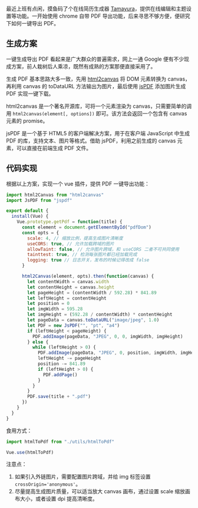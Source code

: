 [pixiv: 71303816]: # "https://chanshiyu.com/poi/2019/19.jpg"

最近上班有点闲，摸鱼码了个在线简历生成器 [Tamayura](https://github.com/chanshiyucx/tamayura)，提供在线编辑和主题设置等功能。一开始使用 chrome 自带 PDF 导出功能，后来寻思不够方便，便研究下如何一键导出 PDF。

## 生成方案

一键生成导出 PDF 看起来是广大群众的普遍需求，网上一通 Google 便有不少现成方案，前人栽树后人乘凉，既然有成熟的方案那便直接采用了。

生成 PDF 基本思路大多一致，先用 [html2canvas](https://github.com/niklasvh/html2canvas) 将 DOM 元素转换为 canvas，再利用 canvas 的 toDataURL 方法输出为图片，最后使用 [jsPDF](https://github.com/MrRio/jsPDF) 添加图片生成 PDF 实现一键下载。

html2canvas 是一个著名开源库，可将一个元素渲染为 canvas，只需要简单的调用 `html2canvas(element[, options])` 即可。该方法会返回一个包含有 canvas 元素的 promise。

jsPDF 是一个基于 HTML5 的客户端解决方案，用于在客户端 JavaScript 中生成 PDF 的库，支持文本、图片等格式。借助 jsPDF，利用之前生成的 canvas 元素，可以直接在前端生成 PDF 文件。

## 代码实现

根据以上方案，实现一个 vue 插件，提供 PDF 一键导出功能：

```javascript
import html2Canvas from "html2canvas"
import JsPDF from "jspdf"

export default {
  install(Vue) {
    Vue.prototype.getPdf = function(title) {
      const element = document.getElementById("pdfDom")
      const opts = {
        scale: 4, // 缩放比例，提高生成图片清晰度
        useCORS: true, // 允许加载跨域的图片
        allowTaint: false, // 允许图片跨域，和 useCORS 二者不可共同使用
        tainttest: true, // 检测每张图片都已经加载完成
        logging: true // 日志开关，发布的时候记得改成 false
      }

      html2Canvas(element, opts).then(function(canvas) {
        let contentWidth = canvas.width
        let contentHeight = canvas.height
        let pageHeight = (contentWidth / 592.28) * 841.89
        let leftHeight = contentHeight
        let position = 0
        let imgWidth = 595.28
        let imgHeight = (592.28 / contentWidth) * contentHeight
        let pageData = canvas.toDataURL("image/jpeg", 1.0)
        let PDF = new JsPDF("", "pt", "a4")
        if (leftHeight < pageHeight) {
          PDF.addImage(pageData, "JPEG", 0, 0, imgWidth, imgHeight)
        } else {
          while (leftHeight > 0) {
            PDF.addImage(pageData, "JPEG", 0, position, imgWidth, imgHeight)
            leftHeight -= pageHeight
            position -= 841.89
            if (leftHeight > 0) {
              PDF.addPage()
            }
          }
        }
        PDF.save(title + ".pdf")
      })
    }
  }
}
```

食用方式：

```javascript
import htmlToPdf from "./utils/htmlToPdf"

Vue.use(htmlToPdf)
```

注意点：

1. 如果引入外链图片，需要配置图片跨域，并给 img 标签设置 `crossOrigin='anonymous'`。
2. 尽量提高生成图片质量，可以适当放大 canvas 画布，通过设置 scale 缩放画布大小，或者设置 dpi 提高清晰度。
